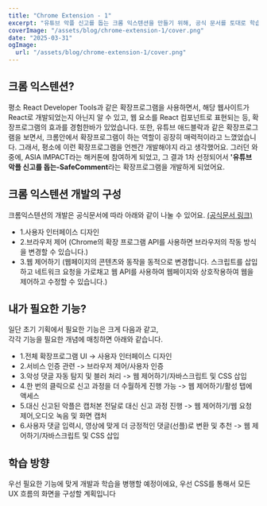 ```yaml
---
title: "Chrome Extension - 1"
excerpt: "유튜브 악플 신고를 돕는 크롬 익스텐션을 만들기 위해, 공식 문서를 토대로 학습한 내용이에요. \n"
coverImage: "/assets/blog/chrome-extension-1/cover.png"
date: "2025-03-31"
ogImage:
  url: "/assets/blog/chrome-extension-1/cover.png"
---
```




## 크롬 익스텐션?
평소 React Developer Tools과 같은 확장프로그램을 사용하면서, 해당 웹사이트가 React로 개발되었는지 아닌지 알 수 있고, 웹 요소를 React 컴포넌트로 표현되는 등, 확장프로그램의 효과를 경험한바가 있었습니다. 또한, 유튜브 애드블락과 같은 확장프로그램을 보면서, 크롬안에서 확장프로그램이 하는 역할이 굉장히 매력적이라고 느꼈었습니다.
그래서, 평소에 이런 확장프로그램을 언젠간 개발해야지 라고 생각했어요. 그러던 와중에, ASIA IMPACT라는 해커톤에 참여하게 되었고, 그 결과 1차 선정되어서 **'유튜브 악플 신고를 돕는-SafeComment**라는 확장프로그램을 개발하게 되었어요.


## 크롬 익스텐션 개발의 구성
크롬익스텐션의 개발은 공식문서에 따라 아래와 같이 나눌 수 있어요. [(공식문서 링크)](https://developer.chrome.com/docs/extensions/develop?hl=ko) <br/>
- 1.사용자 인터페이스 디자인
- 2.브라우저 제어 (Chrome의 확장 프로그램 API를 사용하면 브라우저의 작동 방식을 변경할 수 있습니다.)
- 3.웹 제어하기 (웹페이지의 콘텐츠와 동작을 동적으로 변경합니다. 스크립트를 삽입하고 네트워크 요청을 가로채고 웹 API를 사용하여 웹페이지와 상호작용하여 웹을 제어하고 수정할 수 있습니다.)

## 내가 필요한 기능?
일단 초기 기획에서 필요한 기능은 크게 다음과 같고, <br/> 각각 기능을 필요한 개념에 매칭하면 아래와 같습니다.
<br/>
- 1.전체 확장프로그램 UI  ->  사용자 인터페이스 디자인
- 2.서비스 인증 관련 -> 브라우저 제어/사용자 인증
- 3.악성 댓글 자동 탐지 및 블러 처리 -> 웹 제어하기/자바스크립트 및 CSS 삽입
- 4.한 번의 클릭으로 신고 과정을 더 수월하게 진행 가능 -> 웹 제어하기/활성 탭에 액세스
- 5.대신 신고된 악플은 캡처본 전달로 대신 신고 과정 진행 -> 웹 제어하기/웹 요청 제어,오디오 녹음 및 화면 캡처
- 6.사용자 댓글 입력시, 영상에 맞게 더 긍정적인 댓글(선플)로 변환 및 추천 -> 웹 제어하기/자바스크립트 및 CSS 삽입

## 학습 방향
우선 필요한 기능에 맞게 개발과 학습을 병행할 예정이에요, 우선 CSS를 통해서 모든 UX 흐름의 화면을 구성할 계획입니다
